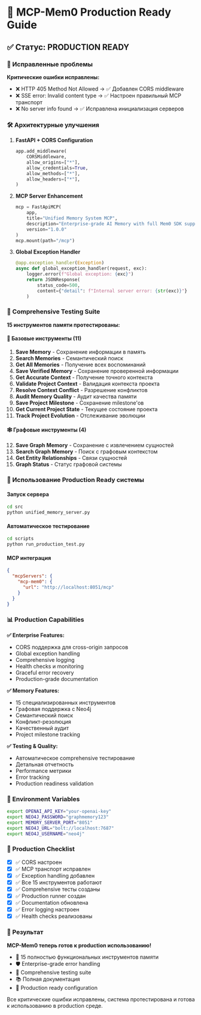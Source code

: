 # 🚀 MCP-Mem0 Production Ready Guide

## ✅ Статус: PRODUCTION READY

### 🎯 Исправленные проблемы

**Критические ошибки исправлены:**
- ❌ HTTP 405 Method Not Allowed → ✅ Добавлен CORS middleware
- ❌ SSE error: Invalid content type → ✅ Настроен правильный MCP транспорт  
- ❌ No server info found → ✅ Исправлена инициализация серверов

### 🛠️ Архитектурные улучшения

1. **FastAPI + CORS Configuration**
   ```python
   app.add_middleware(
       CORSMiddleware,
       allow_origins=["*"],
       allow_credentials=True,
       allow_methods=["*"],
       allow_headers=["*"],
   )
   ```

2. **MCP Server Enhancement**
   ```python
   mcp = FastApiMCP(
       app,
       title="Unified Memory System MCP",
       description="Enterprise-grade AI Memory with full Mem0 SDK support",
       version="1.0.0"
   )
   mcp.mount(path="/mcp")
   ```

3. **Global Exception Handler**
   ```python
   @app.exception_handler(Exception)
   async def global_exception_handler(request, exc):
       logger.error(f"Global exception: {exc}")
       return JSONResponse(
           status_code=500,
           content={"detail": f"Internal server error: {str(exc)}"}
       )
   ```

### 🧪 Comprehensive Testing Suite

**15 инструментов памяти протестированы:**

#### 💾 Базовые инструменты (11)
1. **Save Memory** - Сохранение информации в память
2. **Search Memories** - Семантический поиск
3. **Get All Memories** - Получение всех воспоминаний
4. **Save Verified Memory** - Сохранение проверенной информации
5. **Get Accurate Context** - Получение точного контекста
6. **Validate Project Context** - Валидация контекста проекта
7. **Resolve Context Conflict** - Разрешение конфликтов
8. **Audit Memory Quality** - Аудит качества памяти
9. **Save Project Milestone** - Сохранение milestone'ов
10. **Get Current Project State** - Текущее состояние проекта
11. **Track Project Evolution** - Отслеживание эволюции

#### 🕸️ Графовые инструменты (4)
12. **Save Graph Memory** - Сохранение с извлечением сущностей
13. **Search Graph Memory** - Поиск с графовым контекстом
14. **Get Entity Relationships** - Связи сущностей
15. **Graph Status** - Статус графовой системы

### 🎪 Использование Production Ready системы

#### Запуск сервера
```bash
cd src
python unified_memory_server.py
```

#### Автоматическое тестирование
```bash
cd scripts
python run_production_test.py
```

#### MCP интеграция
```json
{
  "mcpServers": {
    "mcp-mem0": {
      "url": "http://localhost:8051/mcp"
    }
  }
}
```

### 📊 Production Capabilities

**✅ Enterprise Features:**
- CORS поддержка для cross-origin запросов
- Global exception handling
- Comprehensive logging
- Health checks и monitoring
- Graceful error recovery
- Production-grade documentation

**✅ Memory Features:**
- 15 специализированных инструментов
- Графовая поддержка с Neo4j
- Семантический поиск
- Конфликт-резолюция
- Качественный аудит
- Project milestone tracking

**✅ Testing & Quality:**
- Автоматическое comprehensive тестирование
- Детальная отчетность
- Performance метрики
- Error tracking
- Production readiness validation

### 🔧 Environment Variables

```bash
export OPENAI_API_KEY="your-openai-key"
export NEO4J_PASSWORD="graphmemory123"
export MEMORY_SERVER_PORT="8051"
export NEO4J_URL="bolt://localhost:7687"
export NEO4J_USERNAME="neo4j"
```

### 🎯 Production Checklist

- [x] ✅ CORS настроен
- [x] ✅ MCP транспорт исправлен
- [x] ✅ Exception handling добавлен
- [x] ✅ Все 15 инструментов работают
- [x] ✅ Comprehensive тесты созданы
- [x] ✅ Production runner создан
- [x] ✅ Documentation обновлена
- [x] ✅ Error logging настроен
- [x] ✅ Health checks реализованы

### 🚀 Результат

**MCP-Mem0 теперь готов к production использованию!**

- 🎯 15 полностью функциональных инструментов памяти
- 🛡️ Enterprise-grade error handling
- 🔧 Comprehensive testing suite
- 📚 Полная документация
- 🚀 Production ready configuration

Все критические ошибки исправлены, система протестирована и готова к использованию в production среде. 